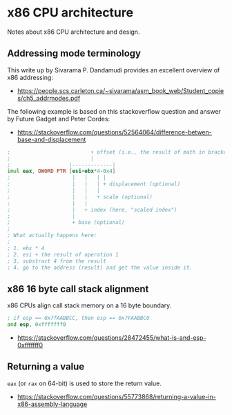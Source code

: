# x86 CPU architecture

Notes about x86 CPU architecture and design.

## Addressing mode terminology

This write up by Sivarama P. Dandamudi provides an excellent overview of
x86 addressing:

- https://people.scs.carleton.ca/~sivarama/asm_book_web/Student_copies/ch5_addrmodes.pdf

The following example is based on this stackoverflow question and answer by
Future Gadget and Peter Cordes:

- https://stackoverflow.com/questions/52564064/difference-betwen-base-and-displacement

```asm
;                          + offset (i.e., the result of math in brackets)
;                          |
;                   |-------------|
imul eax, DWORD PTR [esi+ebx*4-0x4]
;                    |   |   | |
;                    |   |   | + displacement (optional)
;                    |   |   |
;                    |   |   + scale (optional)
;                    |   |
;                    |   + index (here, "scaled index")
;                    |
;                    + base (optional)
;
; What actually happens here:
;
; 1. ebx * 4
; 2. esi + the result of operation 1
; 3. substract 4 from the result
; 4. go to the address (result) and get the value inside it.
```

## x86 16 byte call stack alignment

x86 CPUs align call stack memory on a 16 byte boundary.

```asm
; if esp == 0x7fAABBCC, then esp == 0x7FAABBC0
and esp, 0xfffffff0
```

- https://stackoverflow.com/questions/28472455/what-is-and-esp-0xfffffff0

## Returning a value

`eax` (or `rax` on 64-bit) is used to store the return value.

- https://stackoverflow.com/questions/55773868/returning-a-value-in-x86-assembly-language
